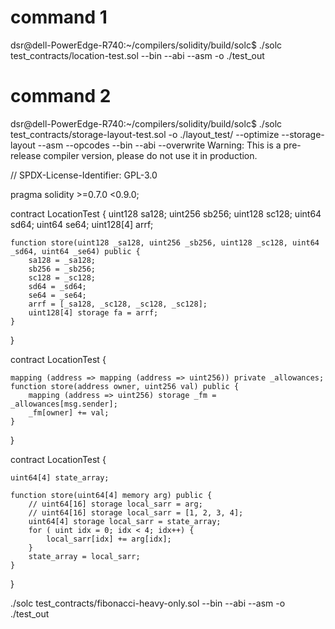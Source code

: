 # command 1
dsr@dell-PowerEdge-R740:~/compilers/solidity/build/solc$ ./solc test_contracts/location-test.sol --bin --abi --asm -o ./test_out

# command 2
dsr@dell-PowerEdge-R740:~/compilers/solidity/build/solc$ ./solc test_contracts/storage-layout-test.sol -o ./layout_test/ --optimize --storage-layout --asm --opcodes --bin --abi --overwrite
Warning: This is a pre-release compiler version, please do not use it in production.

// SPDX-License-Identifier: GPL-3.0

pragma solidity >=0.7.0 <0.9.0;

contract LocationTest {
    uint128 sa128;
    uint256 sb256;
    uint128 sc128;
    uint64 sd64;
    uint64 se64;
    uint128[4] arrf;
    
    function store(uint128 _sa128, uint256 _sb256, uint128 _sc128, uint64 _sd64, uint64 _se64) public {
        sa128 = _sa128;
        sb256 = _sb256;
        sc128 = _sc128;
        sd64 = _sd64;
        se64 = _se64;
        arrf = [_sa128, _sc128, _sc128, _sc128];
        uint128[4] storage fa = arrf;
    }

}


contract LocationTest {

    mapping (address => mapping (address => uint256)) private _allowances;
    function store(address owner, uint256 val) public {
        mapping (address => uint256) storage _fm = _allowances[msg.sender];
        _fm[owner] += val;
    }
}


contract LocationTest {

    uint64[4] state_array;

    function store(uint64[4] memory arg) public {
        // uint64[16] storage local_sarr = arg;
        // uint64[16] storage local_sarr = [1, 2, 3, 4];
        uint64[4] storage local_sarr = state_array;
        for ( uint idx = 0; idx < 4; idx++) {
            local_sarr[idx] += arg[idx];
        }
        state_array = local_sarr;
    }
}


./solc test_contracts/fibonacci-heavy-only.sol --bin --abi --asm -o ./test_out

